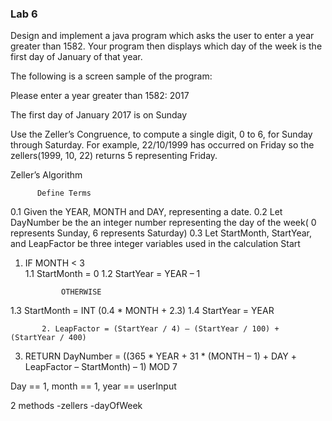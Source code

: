 ### Lab 6

Design and implement a java program which asks the user to enter a year greater than 1582. Your program then displays which day of the week is the first day of January of that year.

The following is a screen sample of the program:

Please enter a year greater than 1582:
2017

The first day of January 2017 is on Sunday



Use the Zeller’s Congruence, to compute a single digit, 0 to 6, for Sunday through Saturday.   For example, 22/10/1999 has occurred on Friday so the zellers(1999, 10, 22) returns 5 representing Friday.


Zeller’s Algorithm

          Define Terms
0.1	Given the YEAR, MONTH and DAY, representing a date.
0.2	Let DayNumber be the an integer number representing the day of the week( 0 represents Sunday, 6 represents Saturday) 
0.3	Let StartMonth, StartYear, and LeapFactor be three integer variables used in the calculation
        Start

   1.  IF MONTH < 3  
		1.1 StartMonth = 0
		1.2 StartYear   = YEAR – 1 
  	  		    
                   OTHERWISE
1.3	StartMonth = INT (0.4 * MONTH + 2.3)
1.4 StartYear   = YEAR

           2. LeapFactor = (StartYear / 4) – (StartYear / 100) + (StartYear / 400)

3. RETURN  DayNumber = ((365 * YEAR  + 31 * (MONTH  – 1) + DAY +  
                                               LeapFactor – StartMonth) – 1) MOD 7 

 



Day == 1, month == 1, year == userInput

 2 methods
-zellers
-dayOfWeek
